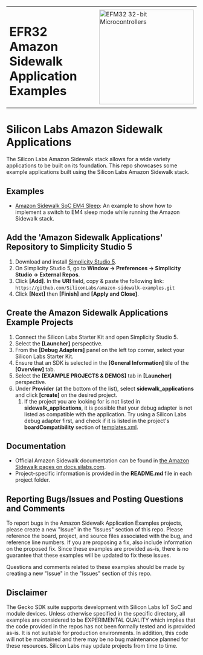 <table border="0">
  <tr>
    <td align="left" valign="middle">
    <h1>EFR32 Amazon Sidewalk Application Examples</h1>
  </td>
  <td align="left" valign="middle">
    <a href="https://www.silabs.com/wireless/wi-fi">
      <img src="http://pages.silabs.com/rs/634-SLU-379/images/WGX-transparent.png"  title="Silicon Labs Gecko and Wireless Gecko MCUs" alt="EFM32 32-bit Microcontrollers" width="250"/>
    </a>
  </td>
  </tr>
</table>

# Silicon Labs Amazon Sidewalk Applications #

The Silicon Labs Amazon Sidewalk stack allows for a wide variety applications to be built on its foundation. This repo showcases some example applications built using the Silicon Labs Amazon Sidewalk stack.

## Examples ##

- [Amazon Sidewalk SoC EM4 Sleep](https://github.com/SiliconLabs/amazon-sidewalk-examples/tree/main/amazon_sidewalk_soc_em4_sleep): An example to show how to implement a switch to EM4 sleep mode while running the Amazon Sidewalk stack.

## Add the 'Amazon Sidewalk Applications' Repository to Simplicity Studio 5 ##

1. Download and install [Simplicity Studio 5](https://www.silabs.com/developers/simplicity-studio).
2. On Simplicity Studio 5, go to **Window -> Preferences -> Simplicity Studio -> External Repos**.
3. Click **[Add]**. In the **URI** field, copy & paste the following link: `https://github.com/SiliconLabs/amazon-sidewalk-examples.git`
4. Click **[Next]** then **[Finish]** and **[Apply and Close]**.

## Create the Amazon Sidewalk Applications Example Projects ##

1. Connect the Silicon Labs Starter Kit and open Simplicity Studio 5.
2. Select the **[Launcher]** perspective.
3. From the **[Debug Adapters]** panel on the left top corner, select your Silicon Labs Starter Kit.
4. Ensure that an SDK is selected in the **[General Information]** tile of the **[Overview]** tab.
5. Select the **[EXAMPLE PROJECTS & DEMOS]** tab in **[Launcher]** perspective.
6. Under **Provider** (at the bottom of the list), select **sidewalk_applications** and click **[create]** on the desired project.
   1. If the project you are looking for is not listed in **sidewalk_applications**, it is possible that your debug adapter is not listed as compatible with the application. Try using a Silicon Labs debug adapter first, and check if it is listed in the project's **boardCompatibility** section of [templates.xml](templates.xml).

## Documentation ##

- Official Amazon Sidewalk documentation can be found in [the Amazon Sidewalk pages on docs.silabs.com](https://docs.silabs.com/amazon-sidewalk/latest/sidewalk-start/).
- Project-specific information is provided in the **README.md** file in each project folder.

## Reporting Bugs/Issues and Posting Questions and Comments ##

To report bugs in the Amazon Sidewalk Application Examples projects, please create a new "Issue" in the "Issues" section of this repo. Please reference the board, project, and source files associated with the bug, and reference line numbers. If you are proposing a fix, also include information on the proposed fix. Since these examples are provided as-is, there is no guarantee that these examples will be updated to fix these issues.

Questions and comments related to these examples should be made by creating a new "Issue" in the "Issues" section of this repo.

## Disclaimer ##

The Gecko SDK suite supports development with Silicon Labs IoT SoC and module devices. Unless otherwise specified in the specific directory, all examples are considered to be EXPERIMENTAL QUALITY which implies that the code provided in the repos has not been formally tested and is provided as-is.  It is not suitable for production environments.  In addition, this code will not be maintained and there may be no bug maintenance planned for these resources. Silicon Labs may update projects from time to time.